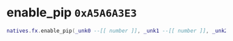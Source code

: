 # enable_pip `0xA5A6A3E3`

```lua
natives.fx.enable_pip(_unk0 --[[ number ]], _unk1 --[[ number ]], _unk2 --[[ number ]])
```